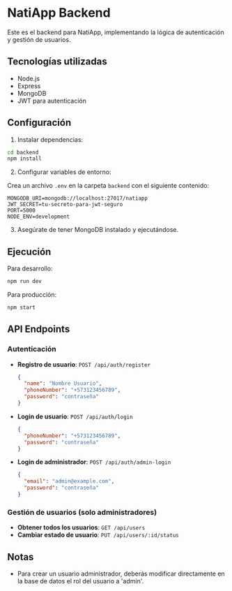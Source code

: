 # NatiApp Backend

Este es el backend para NatiApp, implementando la lógica de autenticación y gestión de usuarios.

## Tecnologías utilizadas

- Node.js
- Express
- MongoDB
- JWT para autenticación

## Configuración

1. Instalar dependencias:

```bash
cd backend
npm install
```

2. Configurar variables de entorno:

Crea un archivo `.env` en la carpeta `backend` con el siguiente contenido:

```
MONGODB_URI=mongodb://localhost:27017/natiapp
JWT_SECRET=tu-secreto-para-jwt-seguro
PORT=5000
NODE_ENV=development
```

3. Asegúrate de tener MongoDB instalado y ejecutándose.

## Ejecución

Para desarrollo:

```bash
npm run dev
```

Para producción:

```bash
npm start
```

## API Endpoints

### Autenticación

- **Registro de usuario**: `POST /api/auth/register`
  ```json
  {
    "name": "Nombre Usuario",
    "phoneNumber": "+573123456789",
    "password": "contraseña"
  }
  ```

- **Login de usuario**: `POST /api/auth/login`
  ```json
  {
    "phoneNumber": "+573123456789",
    "password": "contraseña"
  }
  ```

- **Login de administrador**: `POST /api/auth/admin-login`
  ```json
  {
    "email": "admin@example.com",
    "password": "contraseña"
  }
  ```

### Gestión de usuarios (solo administradores)

- **Obtener todos los usuarios**: `GET /api/users`
- **Cambiar estado de usuario**: `PUT /api/users/:id/status`

## Notas

- Para crear un usuario administrador, deberás modificar directamente en la base de datos el rol del usuario a 'admin'.
